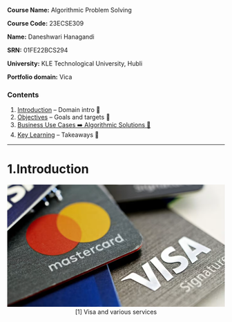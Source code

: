 **Course Name:** Algorithmic Problem Solving

**Course Code:** 23ECSE309

**Name:** Daneshwari Hanagandi

**SRN:** 01FE22BCS294

**University:** KLE Technological University, Hubli

**Portfolio domain:** Vica

### Contents
1. [Introduction](#introduction) – Domain intro 🌱  
2. [Objectives](#objectives) – Goals and targets 🎯  
3. [Business Use Cases ➡️ Algorithmic Solutions 🧩](#business-use-cases-and-mapping-algorithms)  
4. [Key Learning](#learnings) – Takeaways 🧠


---
# 1.Introduction
<p align="center">
  <img src="https://github.com/Daneshwari07/vica.github.io/blob/main/images/Screenshot 2025-05-28 015532.png?raw=true" alt="Visa servies Screenshot">
  <br>
  [1] Visa and various services 
  <br>
</p><br>

